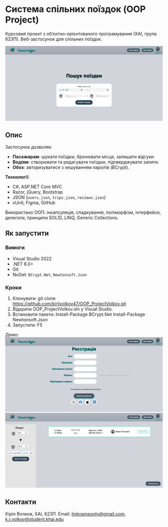 # Система спільних поїздок (OOP Project)

Курсовий проєкт з об’єктно-орієнтованого програмування (ХАІ, група 623П). Веб-застосунок для спільних поїздок.

![Головний екран](docs/images/LandingPage.png)

## Опис

Застосунок дозволяє:
- **Пасажирам**: шукати поїздки, бронювати місця, залишати відгуки.
- **Водіям**: створювати та редагувати поїздки, підтверджувати запити.
- **Обох**: авторизуватися з хешуванням паролів (BCrypt).

**Технології**:
- C#, ASP.NET Core MVC
- Razor, jQuery, Bootstrap
- JSON (`users.json`, `trips.json`, `reviews.json`)
- xUnit, Figma, GitHub

Використано ООП: інкапсуляція, спадкування, поліморфізм, інтерфейси, делегати, принципи SOLID, LINQ, Generic Collections.

## Як запустити

### Вимоги
- Visual Studio 2022
- .NET 6.0+
- Git
- NuGet: `BCrypt.Net`, `Newtonsoft.Json`

### Кроки
1. Клонувати:
   git clone https://github.com/kirilvolkov47/OOP_ProjectVolkov.git
2. Відкрити OOP_ProjectVolkov.sln у Visual Studio.
3. Встановити пакети:
Install-Package BCrypt.Net
Install-Package Newtonsoft.Json
4. Запустити: F5

Демо: 
![Реєстрація](docs/images/RegisterPage.png)
![Результати пошуку](docs/images/SearchResultsPage.png)

## Контакти
Кіріл Волков, ХАІ, 623П.
Email: linknameonly@gmail.com, k.r.volkov@student.khai.edu
